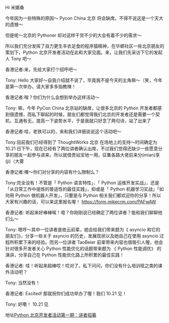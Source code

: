 Hi 米娜桑

今年因为一些特殊的原因～ Pycon China 北京 将会缺席。不得不说这是一个天大的遗憾～

但是呢～北京的 Pythoner 却对这样干货不少的大会有着不少的需求～

所以我们充分发挥了自力更生丰衣足食的程序猿精神，在华蟒社区一些北京朋友的策划下，Python 北京开发者活动在此和大家见面。来，让我们先采访下它的发起人 Tony 吧～

香港记者:来，先给大家打个招呼吧～

Tony: Hello 大家好～自我介绍就不说了，毕竟我不是今天的主角嘛～（笑，今年是第一次举办，请大家多多指教辣！

香港记者:唉？你们为什么会想到举办这样活动～

Tony: 嘛，今年 PyCon China 北京站的缺席，让很多北京的 Python 开发者都感到很遗憾，而私下聊起的时候，朋友们都觉得我们北京的开发者还是需要一个契机，互通有无，提高一下姿势水平，于是我就只好念了两句诗，站了出来了

香港记者:哇，老铁可以的，来和我们详细说说这个活动吧～

Tony:目前我们已经得到了 ThoughtWorks 北京 在场地上的支持～时间确定为 10.21 日下午，现在已经有了两位讲者确认出席，不过我们觉得还缺少一些愿意分享的朋友一起参与进来，所以就借贵站宝地一用，征集各路大佬前来分(mian)享(ji)（大雾

香港记者:噢～你们对分享的内容有什么限制么？

Tony:完全没有！不管是「 Python 语言特性」、「 Python 运维开发实战」，还是「从日常工作中提炼的普适性的最佳实践」，抑或是「 Python 机器学习实战」「如何用 Python 做机器人开发」，只要是与 Python 相关我们都欢迎你的分享！所以大家有兴趣的话，可以来这里报名喔！ https://form.mikecrm.com/PAFwAW

香港记者: 听起来好棒棒唉！噫？你刚刚说已经确定了两位讲者？能和我们聊聊他们么～

Tony: 嗯哼～其中一位讲者是依云前辈，她会给我们带来题为《 asyncio 和它的朋友们》，分享一些关于 asyncio 的历史，发展现状以及她自己在使用 asyncio 过程所积累下来的经验。而另一位讲者 TaoBeier 前辈带来内容也很吸引人喔，他会针对很多开发者关心 Python 性能优化的话题带来题为 《 Python 性能调优》 的演讲，分享自己在 Python 性能优化路上所积累的最佳实践！

香港记者: 哇！听起来超棒哎！哎对了，私下问问，你们没有什么培训班之类的课外活动吧？

Tony: 当然没有！

香港记者: Excited! 那就祝你们成功举办了喔！我们 10.21 见！

Tony: 好嘞！ 10.21 见

地址[Python 北京开发者活动第一期：讲者招募](https://www.v2ex.com/t/392946)